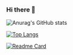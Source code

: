 ### Hi there 👋


![Anurag's GitHub stats](https://github-readme-stats.vercel.app/api?username=DobriJS&show_icons=true&theme=dark)

[![Top Langs](https://github-readme-stats.vercel.app/api/top-langs/?username=DobriJS&layout=compact)](https://github.com/anuraghazra/github-readme-stats)

[![Readme Card](https://github-readme-stats.vercel.app/api/pin/?username=DobriJS&repo=mern-socialmedia-client&theme=dark)](https://github.com/anuraghazra/github-readme-stats)

